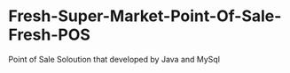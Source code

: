 # Fresh-Super-Market-Point-Of-Sale-Fresh-POS
Point of Sale Soloution that developed by Java and MySql
